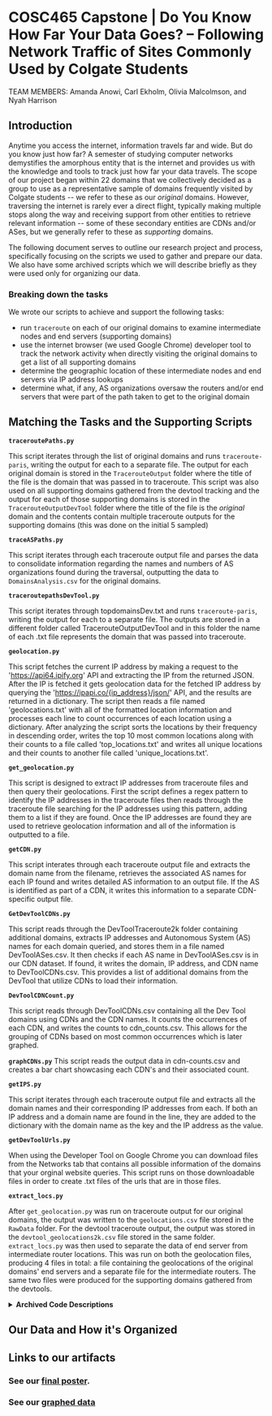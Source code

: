 # COSC465 Capstone | Do You Know How Far Your Data Goes? – Following Network Traffic of Sites Commonly Used by Colgate Students
TEAM MEMBERS: Amanda Anowi, Carl Ekholm, Olivia Malcolmson, and Nyah Harrison

## Introduction
Anytime you access the internet, information travels far and wide. But do you know just how far? A semester of studying computer networks demystifies the amorphous entity that is the internet and provides us with the knowledge and tools to track just how far your data travels. The scope of our project began within 22 domains that we collectively decided as a group to use as a representative sample of domains frequently visited by Colgate students -- we refer to these as our *original* domains. However, traversing the internet is rarely ever a direct flight, typically making multiple stops along the way and receiving support from other entities to retrieve relevant information -- some of these secondary entities are CDNs and/or ASes, but we generally refer to these as *supporting* domains.

The following document serves to outline our research project and process, specifically focusing on the scripts we used to gather and prepare our data. We also have some archived scripts which we will describe briefly as they were used only for organizing our data.


### Breaking down the tasks
We wrote our scripts to achieve and support the following tasks:
- run `traceroute` on each of our original domains to examine intermediate nodes and end servers (supporting domains)
- use the internet browser (we used Google Chrome) developer tool to track the network activity when directly visiting the original domains to get a list of all supporting domains  
- determine the geographic location of these intermediate nodes and end servers via IP address lookups
- determine what, if any, AS organizations oversaw the routers and/or end servers that were part of the path taken to get to the original domain

## Matching the Tasks and the Supporting Scripts
**`traceroutePaths.py`**

This script iterates through the list of original domains and runs `traceroute-paris`, writing the output for each to a separate file. The output for each original domain is stored in the `TracerouteOutput` folder where the title of the file is the domain that was passed in to traceroute. This script was also used on all supporting domains gathered from the devtool tracking and the output for each of those supporting domains is stored in the `TracerouteOutputDevTool` folder where the title of the file is the *original* domain and the contents contain multiple traceroute outputs for the supporting domains (this was done on the initial 5 sampled)


**`traceASPaths.py`**

This script iterates through each traceroute output file and parses the data to consolidate information regarding the names and numbers of AS organizations found during the traversal, outputting the data to `DomainsAnalysis.csv` for the original domains.


**`traceroutepathsDevTool.py`**

This script iterates through topdomainsDev.txt and runs `traceroute-paris`, writing the output for each to a separate file. The outputs are stored in a different folder called TracerouteOutputDevTool and in this folder the name of each .txt file represents the domain that was passed into traceroute.


**`geolocation.py`**

This script fetches the current IP address by making a request to the 'https://api64.ipify.org' API and extracting the IP from the returned JSON. After the IP is fetched it gets geolocation data for the fetched IP address by querying the 'https://ipapi.co/{ip_address}/json/' API, and the results are returned in a dictionary. The script then reads a file named 'geolocations.txt' with all of the formatted location information and processes each line to count occurrences of each location using a dictionary. After analyzing the script sorts the locations by their frequency in descending order, writes the top 10 most common locations along with their counts to a file called 'top_locations.txt' and writes all unique locations and their counts to another file called 'unique_locations.txt'. 


**`get_geolocation.py`**

This script is designed to extract IP addresses from traceroute files and then query their geolocations. First the script defines a regex pattern to identify the IP addresses in the traceroute files then reads through the traceroute file searching for the IP addresses using this pattern, adding them to a list if they are found. Once the IP addresses are found they are used to retrieve geolocation information and all of the information is outputted to a file.


**`getCDN.py`**

This script interates through each traceroute output file and extracts the domain name from the filename, retrieves the associated AS names for each IP found and writes detailed AS information to an output file. If the AS is identified as part of a CDN, it writes this information to a separate CDN-specific output file.


**`GetDevToolCDNs.py`**

This script reads through the DevToolTraceroute2k folder containing additional domains, extracts IP addresses and Autonomous System (AS) names for each domain queried, and stores them in a file named DevToolASes.csv. It then checks if each AS name in DevToolASes.csv is in our CDN dataset. If found, it writes the domain, IP address, and CDN name to DevToolCDNs.csv. This provides a list of additional domains from the DevTool that utilize CDNs to load their information.

**`DevToolCDNCount.py`**

This script reads through DevToolCDNs.csv containing all the Dev Tool domains using CDNs and the CDN names. It counts the occurrences of each CDN, and writes the counts to cdn_counts.csv. This allows for the grouping of CDNs based on most common occurrences which is later graphed. 

**`graphCDNs.py`**
This script reads the output data in cdn-counts.csv and creates a bar chart showcasing each CDN's and their associated count.

**`getIPS.py`**

This script iterates through each traceroute output file and extracts all the domain names and their corresponding IP addresses from each. If both an IP address and a domain name are found in the line, they are added to the dictionary with the domain name as the key and the IP address as the value.


**`getDevToolUrls.py`**

When using the Developer Tool on Google Chrome you can download files from the Networks tab that contains all possible information of the domains that your orginal website queries. This script runs on those downloadable files in order to create .txt files of the urls that are in those files. 

**`extract_locs.py`**

After `get_geolocation.py` was run on traceroute output for our original domains, the output was written to the `geolocations.csv` file stored in the `RawData` folder. For the devtool traceroute output, the output was stored in the `devtool_geolocations2k.csv` file stored in the same folder. `extract_locs.py` was then used to separate the data of end server from intermediate router locations. This was run on both the geolocation files, producing 4 files in total: a file containing the geolocations of the original domains' end servers and a separate file for the intermediate routers. The same two files were produced for the supporting domains gathered from the devtools.


<details>
<summary><strong> Archived Code Descriptions </strong></summary>
<blockquote><strong><code>devtoolorg.py</code></strong> 
<hr> Script for separating traceroute output of supporting domains that had originally been compiled into one txt file according to the original domain into separate txt files for each supporting domain organized by folders of the original domain they were supporting
</blockquote>
<br>
<p>For instance, all of the traceroute output for all supporting domains found via the devtool for chatGPT were in one file like so:</p>
                
    CONTENTS OF chatopenai.com.txt:
    traceroute to chat.openai.com (104.18.37.228), 30 hops max, 30 bytes packets
    1  172.17.0.1 (172.17.0.1)  0.067ms    0.064ms    0.054ms  
    ...

    traceroute to cdn.oaistatic.com (104.18.41.158), 30 hops max, 30 bytes packets
    1  172.17.0.1 (172.17.0.1)  0.045ms    0.040ms    0.035ms  
    ...
        
<p>But these were then separated into files under the same folder of the original domain they supported, following a structure more similar to the following:</p>

    -- /DevToolTraceRoute2k
        | -- chat.openai.com/
            | -- chat.openai.com.txt
            -- cdn.oaistatic.com.txt

<blockquote><strong><code>consolidate_loc_info.py</code></strong> 
<hr> Script for consolidating all location information into pandas dataframes and outputting the information to csv files with counts and totals we could use for graphs. The data stored in the resulting 4 csv files from running the `extract_locs.py` script were a bit disorganized and contained a lot of unnecessary text (e.g., the every IP address was formatted as 'IP: X.X.X.X'). `consolidate_loc.py` was written to clean the data in these csv files (remove any unnecessary text in the cells such as the 'IP: ' part). After the data was reformatted, this script also read the end server and intermediate server location csv files and merged them by reading them into a pandas DataFrame and concatenating them together. The resulting files were then able to be exported to a <a href='https://docs.google.com/spreadsheets/d/1jWDt9uKFmqKqRPY1z8sq_pW4y45KRiSemPMj5bk3cjY/edit#gid=424344175'>Google Sheet</a> where the data could be graphed. 
</blockquote>

</details>

## Our Data and How it's Organized


## Links to our artifacts
### See our [final poster](https://docs.google.com/presentation/d/1s7KjgZjiOWT0BBllw7Mlzerl64zBnTOY/edit#slide=id.g2d17fba3423_1_34).

### See our [graphed data](https://docs.google.com/spreadsheets/d/1jWDt9uKFmqKqRPY1z8sq_pW4y45KRiSemPMj5bk3cjY/edit?usp=sharing)
